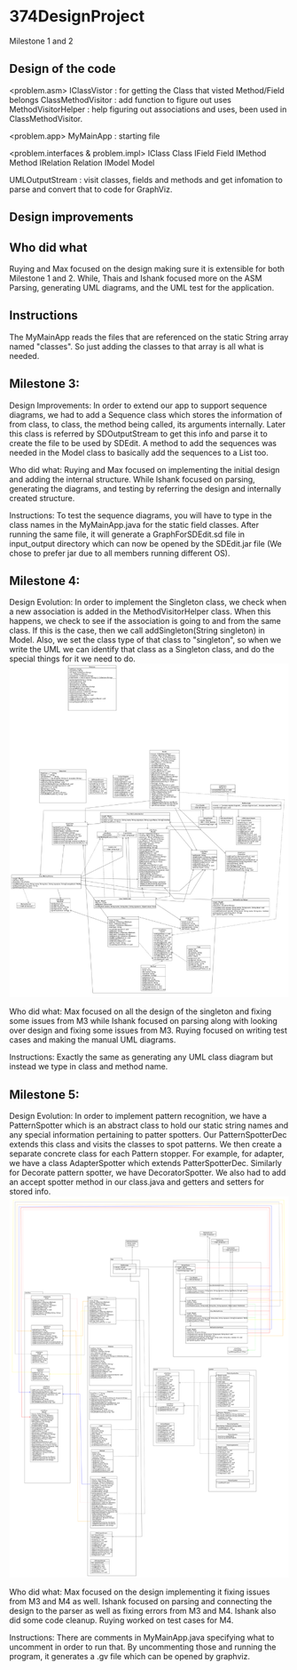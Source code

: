 # 374DesignProject


Milestone 1 and 2

Design of the code
--

<problem.asm>
IClassVistor : for getting the Class that visted Method/Field belongs
ClassMethodVisitor : add function to figure out uses
MethodVisitorHelper : help figuring out associations and uses, been used in ClassMethodVisitor.

<problem.app>
MyMainApp : starting file

<problem.interfaces & problem.impl>
IClass Class
IField Field
IMethod Method
IRelation Relation
IModel Model  

UMLOutputStream : visit classes, fields and methods and get infomation to parse and convert that to code for GraphViz.


Design improvements
--


Who did what
--
Ruying and Max focused on the design making sure it is extensible for both Milestone 1 and 2.
While, Thais and Ishank focused more on the ASM Parsing, generating UML diagrams, and the UML test for the application.

Instructions
--
The MyMainApp reads the files that are referenced on the static String array named "classes". So just adding the classes to that array is all what is needed.


Milestone 3:
--
Design Improvements:
	In order to extend our app to support sequence diagrams, we had to add a Sequence class which stores the information of from class, to class, the method being called, its arguments internally. Later this class is referred by SDOutputStream to get this info and parse it to create the file to be used by SDEdit. A method to add the sequences was needed in the Model class to basically add the sequences to a List too.

Who did what:
	Ruying and Max focused on implementing the initial design and adding the internal structure. While Ishank focused on parsing, generating the diagrams, and testing by referring the design and internally created structure.

Instructions:
	To test the sequence diagrams, you will have to type in the class names in the MyMainApp.java for the static field classes. After running the same file, it will generate a GraphForSDEdit.sd file in input_output directory which can now be opened by the SDEdit.jar file (We chose to prefer jar due to all members running different OS).

Milestone 4:
--
Design Evolution:
	In order to implement the Singleton class, we check when a new association is added in the MethodVisitorHelper class. When this happens, we check to see if the association is going to and from the same class. If this is the case, then we call addSingleton(String singleton) in Model. Also, we set the class type of that class to "singleton", so when we write the UML we can identify that class as a Singleton class, and do the special things for it we need to do.
	![Alt text](https://github.com/tandoni/374DesignProject/blob/master/docs/UMLOurProj.png "design UML")

Who did what:
	Max focused on all the design of the singleton and fixing some issues from M3 while Ishank focused on parsing along with looking over design and fixing some issues from M3. Ruying focused on writing test cases and making the manual UML diagrams.

Instructions:
	Exactly the same as generating any UML class diagram but instead we type in class and method name.


Milestone 5:
--
Design Evolution:
	In order to implement pattern recognition, we have a PatternSpotter which is an abstract class to hold our static string names and any special information pertaining to patter spotters. Our PatternSpotterDec extends this class and visits the classes to spot patterns. We then create a separate concrete class for each Pattern stopper. For example, for adapter, we have a class AdapterSpotter which extends PatterSpotterDec. Similarly for Decorate pattern spotter, we have DecoratorSpotter. We also had to add an accept spotter method in our class.java and getters and setters for stored info.
	![Alt text](https://github.com/tandoni/374DesignProject/blob/master/docs/UMLOurProj_M5.png "design UML")

Who did what:
	Max focused on the design implementing it fixing issues from M3 and M4 as well. Ishank focused on parsing and connecting the design to the parser as well as fixing errors from M3 and M4. Ishank also did some code cleanup. Ruying worked on test cases for M4.

Instructions:
	There are comments in MyMainApp.java specifying what to uncomment in order to run that. By uncommenting those and running the program, it generates a .gv file which can be opened by graphviz.
